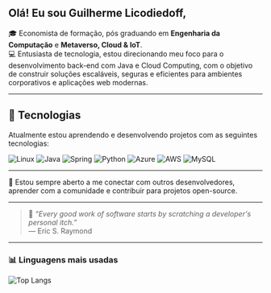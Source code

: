 ## Olá! Eu sou Guilherme Licodiedoff,

🎓 Economista de formação, pós graduando em **Engenharia da Computação** e **Metaverso, Cloud & IoT**.  
💻 Entusiasta de tecnologia, estou direcionando meu foco para o desenvolvimento back-end com Java e Cloud Computing, com o objetivo de construir soluções escaláveis, seguras e eficientes para ambientes corporativos e aplicações web modernas.

----

## 🧠 Tecnologias

Atualmente estou aprendendo e desenvolvendo projetos com as seguintes tecnologias:

![Linux](https://img.shields.io/badge/Linux-FCC624?style=for-the-badge&logo=linux&logoColor=black)
![Java](https://img.shields.io/badge/Java-ED8B00?style=for-the-badge&logo=openjdk&logoColor=white)
![Spring](https://img.shields.io/badge/spring-%236DB33F.svg?style=for-the-badge&logo=spring&logoColor=white)
![Python](https://img.shields.io/badge/Python-3776AB?style=for-the-badge&logo=python&logoColor=FFD43B)
![Azure](https://img.shields.io/badge/Azure-0078D4?style=for-the-badge&logo=microsoftazure&logoColor=white)
![AWS](https://img.shields.io/badge/AWS-232F3E?style=for-the-badge&logo=amazon-aws&logoColor=FF9900)
![MySQL](https://img.shields.io/badge/MySQL-4479A1?style=for-the-badge&logo=mysql&logoColor=white)

----

🔧  Estou sempre aberto a me conectar com outros desenvolvedores, aprender com a comunidade e contribuir para projetos open-source.

----
> 🚀 *“Every good work of software starts by scratching a developer's personal itch.”*  
> — Eric S. Raymond

----

### 📊 Linguagens mais usadas
![Top Langs](https://github-readme-stats.vercel.app/api/top-langs/?username=Guiliff&layout=compact&theme=github_dark)
